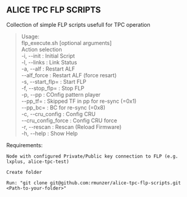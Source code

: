 ## ALICE TPC FLP SCRIPTS

Collection of simple FLP scripts usefull for TPC operation


>Usage:<br>
>flp_execute.sh <required arguments> [optional arguments]  <br>
>Action selection<br>
>-i, --init          		:  Initial Script  <br>
>-l, --links         		:  Link Status<br>
>-a, --alf           		:  Restart ALF<br>
>  	  --alf_force     		:  Restart ALF (force resart)<br>
>-s, --start_flp=    		:  Start FLP<br>
>-f, --stop_flp=     		:  Stop FLP<br>
>-p, --pp 	      				:  COnfig pattern player<br>
>  --pp_tf=        		:  Skipped TF in pp for re-sync (=0x1)<br>
>        --pp_bc=        		:  BC for re-sync (=0x8)<br>
>-c, --cru_config    		:  Config CRU<br>
>    --cru_config_force    	:  Config CRU force<br>
>-r, --rescan        		:  Rescan (Reload Firmware)<br>
>-h, --help          		:  Show Help<br>

Requirements:
   
    Node with configured Private/Public key connection to FLP (e.g. lxplus, alice-tpc-test)
   
    Create folder
    
    Run: "git clone git@github.com:rmunzer/alice-tpc-flp-scripts.git <Path-to-your-folder>"
    
